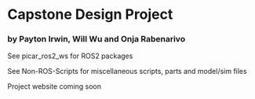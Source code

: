 # Capstone Design Project

### by Payton Irwin, Will Wu and Onja Rabenarivo

See picar\_ros2\_ws for ROS2 packages

See Non-ROS-Scripts for miscellaneous scripts, parts and model/sim files

Project website coming soon
